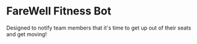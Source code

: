 # FareWell Fitness Bot

Designed to notify team members that it's time to get up out of their seats and get moving!
